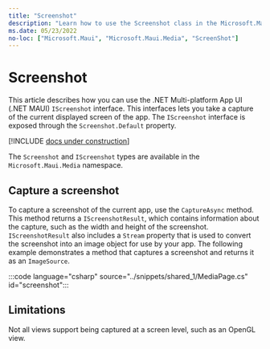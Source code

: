 ```yaml
---
title: "Screenshot"
description: "Learn how to use the Screenshot class in the Microsoft.Maui.Media namespace, to capture of the current displayed screen of the app."
ms.date: 05/23/2022
no-loc: ["Microsoft.Maui", "Microsoft.Maui.Media", "ScreenShot"]
---
```


# Screenshot

This article describes how you can use the .NET Multi-platform App UI (.NET MAUI) `IScreenshot` interface. This interfaces lets you take a capture of the current displayed screen of the app. The `IScreenshot` interface is exposed through the `Screenshot.Default` property.

[!INCLUDE [docs under construction](~/includes/preview-note.md)]

The `Screenshot` and `IScreenshot` types are available in the `Microsoft.Maui.Media` namespace.

## Capture a screenshot

To capture a screenshot of the current app, use the `CaptureAsync` method. This method returns a `IScreenshotResult`, which contains information about the capture, such as the width and height of the screenshot. `IScreenshotResult` also includes a `Stream` property that is used to convert the screenshot into an image object for use by your app. The following example demonstrates a method that captures a screenshot and returns it as an `ImageSource`.

:::code language="csharp" source="../snippets/shared_1/MediaPage.cs" id="screenshot":::

## Limitations

Not all views support being captured at a screen level, such as an OpenGL view.
